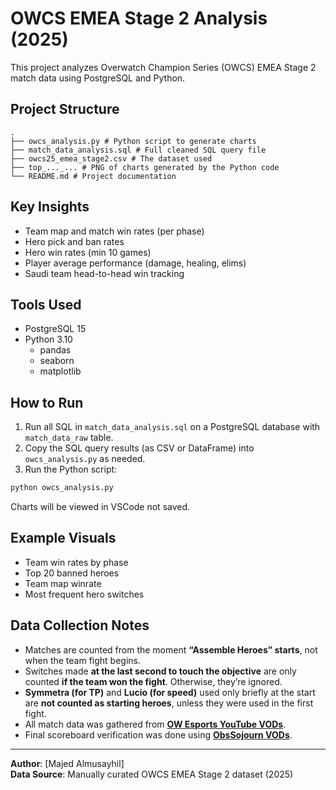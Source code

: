 # OWCS EMEA Stage 2 Analysis (2025)

This project analyzes Overwatch Champion Series (OWCS) EMEA Stage 2 match data using PostgreSQL and Python.

## Project Structure



```
.
├── owcs_analysis.py # Python script to generate charts
├── match_data_analysis.sql # Full cleaned SQL query file
├── owcs25_emea_stage2.csv # The dataset used
├── top_..._... # PNG of charts generated by the Python code
└── README.md # Project documentation
```


## Key Insights

- Team map and match win rates (per phase)
- Hero pick and ban rates
- Hero win rates (min 10 games)
- Player average performance (damage, healing, elims)
- Saudi team head-to-head win tracking

## Tools Used

- PostgreSQL 15
- Python 3.10
  - pandas
  - seaborn
  - matplotlib

## How to Run

1. Run all SQL in `match_data_analysis.sql` on a PostgreSQL database with `match_data_raw` table.
2. Copy the SQL query results (as CSV or DataFrame) into `owcs_analysis.py` as needed.
3. Run the Python script:

```bash
python owcs_analysis.py
```

Charts will be viewed in VSCode not saved.

## Example Visuals

- Team win rates by phase
- Top 20 banned heroes
- Team map winrate
- Most frequent hero switches

## Data Collection Notes

- Matches are counted from the moment **“Assemble Heroes” starts**, not when the team fight begins.
- Switches made **at the last second to touch the objective** are only counted **if the team won the fight**. Otherwise, they’re ignored.
- **Symmetra (for TP)** and **Lucio (for speed)** used only briefly at the start are **not counted as starting heroes**, unless they were used in the first fight.
- All match data was gathered from **[OW Esports YouTube VODs](https://www.youtube.com/@ow_esports)**.
- Final scoreboard verification was done using **[ObsSojourn VODs](https://www.youtube.com/@ObsSojourn)**.

---

**Author**: [Majed Almusayhil]  
**Data Source**: Manually curated OWCS EMEA Stage 2 dataset (2025)
